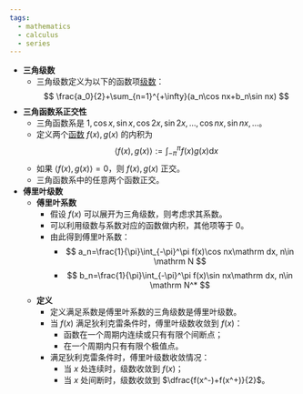 ```yaml
---
tags:
  - mathematics
  - calculus
  - series
---
```

- **三角级数**
	- 三角级数定义为以下的函数项[级数](/pages/mathematics/calculus/series.md)：
	  $$
	  \frac{a_0}{2}+\sum_{n=1}^{+\infty}(a_n\cos nx+b_n\sin nx)
	  $$
- **三角函数系正交性**
	- 三角函数系是 $1,\cos x,\sin x,\cos 2x,\sin 2x,\dots,\cos nx,\sin nx,\dots$。
	- 定义两个[函数](/pages/mathematics/calculus/function.md) $f(x),g(x)$ 的内积为
	  $$
	  \langle f(x),g(x)\rangle := \int_{-\pi}^{\pi}f(x)g(x)\mathrm dx
	  $$
	- 如果 $\langle f(x),g(x)\rangle=0$，则 $f(x),g(x)$ 正交。
	- 三角函数系中的任意两个函数正交。
- **傅里叶级数**
	- **傅里叶系数**
		- 假设 $f(x)$ 可以展开为三角级数，则考虑求其系数。
		- 可以利用级数与系数对应的函数做内积，其他项等于 $0$。
		- 由此得到傅里叶系数：
			- $$
			  a_n=\frac{1}{\pi}\int_{-\pi}^\pi f(x)\cos nx\mathrm dx, n\in \mathrm N
			  $$
			- $$
			  b_n=\frac{1}{\pi}\int_{-\pi}^\pi f(x)\sin nx\mathrm dx, n\in \mathrm N^*
			  $$
	- **定义**
		- 定义满足系数是傅里叶系数的三角级数是傅里叶级数。
		- 当 $f(x)$ 满足狄利克雷条件时，傅里叶级数收敛到 $f(x)$：
			- 函数在一个周期内连续或只有有限个间断点；
			- 在一个周期内只有有限个极值点。
		- 满足狄利克雷条件时，傅里叶级数收敛情况：
			- 当 $x$ 处连续时，级数收敛到 $f(x)$；
			- 当 $x$ 处间断时，级数收敛到 $\dfrac{f(x^-)+f(x^+)}{2}$。
